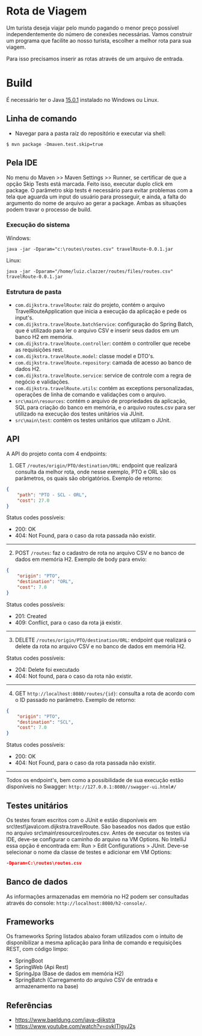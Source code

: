 # Rota de Viagem #

Um turista deseja viajar pelo mundo pagando o menor preço possível independentemente do número de conexões necessárias. Vamos construir um programa que facilite ao nosso turista, escolher a melhor rota para sua viagem.

Para isso precisamos inserir as rotas através de um arquivo de entrada.

# Build #
É necessário ter o Java [15.0.1](https://www.oracle.com/java/technologies/javase-jdk15-downloads.html) instalado no Windows ou Linux.
## Linha de comando ##
* Navegar para a pasta raíz do repositório e executar via shell:
```shell
$ mvn package -Dmaven.test.skip=true
```
## Pela IDE ##
No menu do Maven >> Maven Settings >> Runner, se certificar de que a opção Skip Tests está marcada. Feito isso, executar duplo click em package.
O parâmetro skip tests é necessário para evitar problemas com a tela que aguarda um input do usuário para prosseguir, e ainda, a falta do argumento do nome de arquivo ao gerar a package. Ambas as situações podem travar o processo de build.

### Execução do sistema ###
Windows:
```shell
java -jar -Dparam="c:\routes\routes.csv" travelRoute-0.0.1.jar
```
Linux:
```shell
java -jar -Dparam="/home/luiz.clazzer/routes/files/routes.csv" travelRoute-0.0.1.jar
```

### Estrutura de pasta ###

* `com.dijkstra.travelRoute`: raiz do projeto, contém o arquivo TravelRouteApplication que inicia a execução da aplicação e pede os input's.
* `com.dijkstra.travelRoute.batchService`: configuração do Spring Batch, que é utilizado para ler o arquivo CSV e inserir seus dados em um banco H2 em memória.
* `com.dijkstra.travelRoute.controller`: contém o controller que recebe as requisições rest.
* `com.dijkstra.travelRoute.model`: classe model e DTO's.
* `com.dijkstra.travelRoute.repository`: camada de acesso ao banco de dados H2.
* `com.dijkstra.travelRoute.service`: service de controle com a regra de negócio e validações.
* `com.dijkstra.travelRoute.utils`: contém as exceptions personalizadas, operações de linha de comando e validações com o arquivo.
* `src\main\resources`: contém o arquivo de propriedades da aplicação, SQL para criação do banco em memória, e o arquivo routes.csv para ser utilizado na execução dos testes unitários via JUnit.
* `src\main\test`: contém os testes unitários que utilizam o JUnit.

## API ##
A API do projeto conta com 4 endpoints: 
1. GET `/routes/origin/PTO/destination/ORL`: endpoint que realizará consulta da melhor rota, onde nesse exemplo, PTO e ORL são os parâmetros, os quais são obrigatórios. Exemplo de retorno:
```json
{
    "path": "PTO - SCL - ORL",
    "cost": 27.0
}
```
Status codes possíveis:
* 200: OK
* 404: Not Found, para o caso da rota passada não existir.
---
2. POST `/routes`: faz o cadastro de rota no arquivo CSV e no banco de dados em memória H2. Exemplo de body para envio:
```json
{
    "origin": "PTO",
    "destination": "ORL",
    "cost": 7.0
}
```
Status codes possíveis:
* 201: Created
* 409: Conflict, para o caso da rota já existir.
---
3. DELETE `/routes/origin/PTO/destination/ORL`: endpoint que realizará o delete da rota no arquivo CSV e no banco de dados em memória H2.

Status codes possíveis:
* 204: Delete foi executado
* 404: Not found, para o caso da rota não existir.
---
4. GET `http://localhost:8080/routes/{id}`: consulta a rota de acordo com o ID passado no parâmetro. Exemplo de retorno:
```json
{
    "origin": "PTO",
    "destination": "SCL",
    "cost": 7.0
}
```
Status codes possíveis:
* 200: OK
* 404: Not Found, para o caso da rota passada não existir.
---
Todos os endpoint's, bem como a possibilidade de sua execução estão disponíveis no Swagger: `http://127.0.0.1:8080//swagger-ui.html#/`
## Testes unitários ##
Os testes foram escritos com o JUnit e estão disponíveis em src\test\java\com.dijkstra.travelRoute.
São baseados nos dados que estão no arquivo src\main\resources\routes.csv.
Antes de executar os testes via IDE, deve-se configurar o caminho do arquivo na VM Options. 
No IntelliJ essa opção é encontrada em: Run > Edit Configurations > JUnit. Deve-se selecionar o nome da classe de testes e adicionar em VM Options:
```json
-Dparam=C:\routes\routes.csv
```
## Banco de dados ##
As informações armazenadas em memória no H2 podem ser consultadas através do console: `http://localhost:8080/h2-console/`.
## Frameworks ##
Os frameworks Spring listados abaixo foram utilizados com o intuito de disponibilizar a mesma aplicação para linha de comando e requisições REST, com código limpo:
* SpringBoot
* SpringWeb (Api Rest)
* SpringJpa (Base de dados em memória H2)
* SpringBatch (Carregamento do arquivo CSV de entrada e armazenamento na base)
## Referências ##
* https://www.baeldung.com/java-dijkstra
* https://www.youtube.com/watch?v=ovkITlgyJ2s
